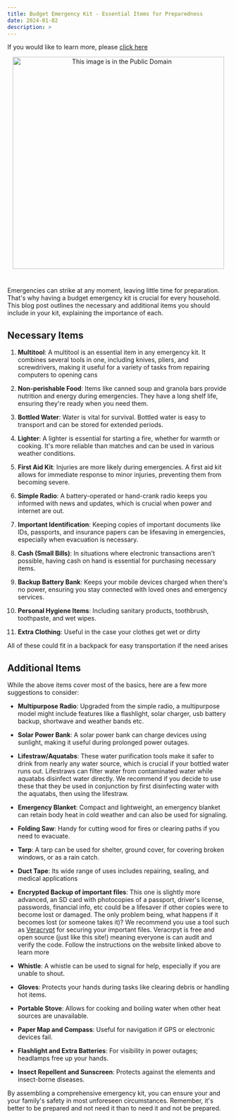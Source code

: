 ```yaml
---
title: Budget Emergency Kit - Essential Items for Preparedness
date: 2024-01-02
description: >
---
```


If you would like to learn more, please [click here](https://www.redcross.ca/how-we-help/emergencies-and-disasters-in-canada/be-ready-emergency-preparedness-and-recovery/get-an-emergency-kit)

<div style="text-align:center">
    <img src="../../../../news/images/emergencyKit.jpg" alt="This image is in the Public Domain" width="480">
</div>  
<p style="margin-bottom: 40px;"></p>



Emergencies can strike at any moment, leaving little time for preparation. That's why having a budget emergency kit is crucial for every household. This blog post outlines the necessary and additional items you should include in your kit, explaining the importance of each.

## Necessary Items

1. **Multitool**: A multitool is an essential item in any emergency kit. It combines several tools in one, including knives, pliers, and screwdrivers, making it useful for a variety of tasks from repairing computers to opening cans

2. **Non-perishable Food**: Items like canned soup and granola bars provide nutrition and energy during emergencies. They have a long shelf life, ensuring they're ready when you need them.

3. **Bottled Water**: Water is vital for survival. Bottled water is easy to transport and can be stored for extended periods.

4. **Lighter**: A lighter is essential for starting a fire, whether for warmth or cooking. It's more reliable than matches and can be used in various weather conditions.

5. **First Aid Kit**: Injuries are more likely during emergencies. A first aid kit allows for immediate response to minor injuries, preventing them from becoming severe.

6. **Simple Radio**: A battery-operated or hand-crank radio keeps you informed with news and updates, which is crucial when power and internet are out.

7. **Important Identification**: Keeping copies of important documents like IDs, passports, and insurance papers can be lifesaving in emergencies, especially when evacuation is necessary.

8. **Cash (Small Bills)**: In situations where electronic transactions aren't possible, having cash on hand is essential for purchasing necessary items.

9. **Backup Battery Bank**: Keeps your mobile devices charged when there's no power, ensuring you stay connected with loved ones and emergency services.

10. **Personal Hygiene Items**: Including sanitary products, toothbrush, toothpaste, and wet wipes.

11. **Extra Clothing**: Useful in the case your clothes get wet or dirty

All of these could fit in a backpack for easy transportation if the need arises

## Additional Items

While the above items cover most of the basics, here are a few more suggestions to consider:

-  **Multipurpose Radio**: Upgraded from the simple radio, a multipurpose model might include features like a flashlight, solar charger, usb battery backup, shortwave and weather bands etc.

- **Solar Power Bank**: A solar power bank can charge devices using sunlight, making it useful during prolonged power outages.

- **Lifestraw/Aquatabs**: These water purification tools make it safer to drink from nearly any water source, which is crucial if your bottled water runs out. Lifestraws can filter water from contaminated water while aquatabs disinfect water directly. We recommend if you decide to use these that they be used in conjunction by first disinfecting water with the aquatabs, then using the lifestraw.

- **Emergency Blanket**: Compact and lightweight, an emergency blanket can retain body heat in cold weather and can also be used for signaling. 

- **Folding Saw**: Handy for cutting wood for fires or clearing paths if you need to evacuate.

- **Tarp**: A tarp can be used for shelter, ground cover, for covering broken windows, or as a rain catch.

- **Duct Tape**: Its wide range of uses includes repairing, sealing, and medical applications

- **Encrypted Backup of important files**: This one is slightly more advanced, an SD card with photocopies of a passport, driver's license, passwords, financial info, etc could be a lifesaver if other copies were to become lost or damaged. The only problem being, what happens if it becomes lost (or someone takes it)? We recommend you use a tool such as [Veracrypt](https://veracrypt.fr/en/Home.html) for securing your important files. Veracrpyt is free and open source (just like this site!) meaning everyone is can audit and verify the code. Follow the instructions on the website linked above to learn more

- **Whistle**: A whistle can be used to signal for help, especially if you are unable to shout.
- **Gloves**: Protects your hands during tasks like clearing debris or handling hot items.
- **Portable Stove**: Allows for cooking and boiling water when other heat sources are unavailable.
- **Paper Map and Compass**: Useful for navigation if GPS or electronic devices fail.
- **Flashlight and Extra Batteries**: For visibility in power outages; headlamps free up your hands.
- **Insect Repellent and Sunscreen**: Protects against the elements and insect-borne diseases.


By assembling a comprehensive emergency kit, you can ensure your and your family's safety in most unforeseen circumstances. Remember, it's better to be prepared and not need it than to need it and not be prepared.

